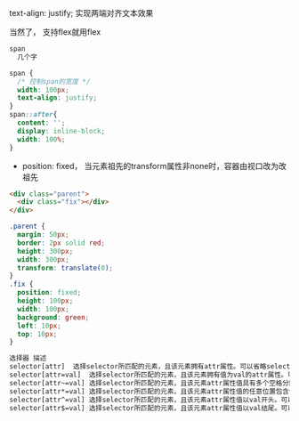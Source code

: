 text-align: justify; 	实现两端对齐文本效果

当然了， 支持flex就用flex

```html
span
  几个字
```
```css
span {
  /* 控制span的宽度 */
  width: 100px;
  text-align: justify;
}
span::after{
  content: '';
  display: inline-block;
  width: 100%;
}
```

- position: fixed， 当元素祖先的transform属性非none时，容器由视口改为改祖先

```html
<div class="parent">
  <div class="fix"></div>
</div>
```

```css
.parent {
  margin: 50px;
  border: 2px solid red;
  height: 300px;
  width: 300px;
  transform: translate(0);
}
.fix {
  position: fixed;
  height: 100px;
  width: 100px;
  background: green;
  left: 10px;
  top: 10px;
}
```

```html
选择器	描述
selector[attr]	选择selector所匹配的元素，且该元素拥有attr属性。可以省略selector，表示匹配所有拥有attr属性的元素
selector[attr=val]	选择selector所匹配的元素，且该元素拥有值为val的attr属性。可以省略selector，表示匹配所有拥有值为val的attr属性的元素
selector[attr~=val]	选择selector所匹配的元素，且该元素attr属性值具有多个空格分隔的值，其中一个值等于val。可以省略selector
selector[attr*=val]	选择selector所匹配的元素，且该元素attr属性值的任意位置包含val。可以省略selector
selector[attr^=val]	选择selector所匹配的元素，且该元素attr属性值以val开头。可以省略selector
selector[attr$=val]	选择selector所匹配的元素，且该元素attr属性值以val结尾。可以省略selector
```